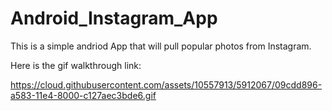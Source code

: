 # Android_Instagram_App

This is a simple andriod App that will pull popular photos from Instagram.

Here is the gif walkthrough link:

https://cloud.githubusercontent.com/assets/10557913/5912067/09cdd896-a583-11e4-8000-c127aec3bde6.gif
